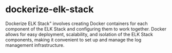 # dockerize-elk-stack
Dockerize ELK Stack" involves creating Docker containers for each component of the ELK Stack and configuring them to work together. Docker allows for easy deployment, scalability, and isolation of the ELK Stack components, making it convenient to set up and manage the log management infrastructure.
